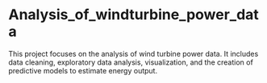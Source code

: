 # Analysis_of_windturbine_power_data
This project focuses on the analysis of wind turbine power data. It includes data cleaning, exploratory data analysis, visualization, and the creation of predictive models to estimate energy output.
